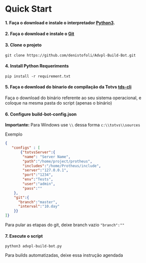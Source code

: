 # Quick Start

#### 1. Faça o download e instale o interpretador [Python3](https://www.python.org/).

#### 2. Faça o download e instale o [Git](https://git-scm.com/)

#### 3. Clone o projeto
```git clone https://github.com/denistofoli/Advpl-Build-Bot.git```

#### 4. Install Python Requeriments
```pip install -r requirement.txt```

#### 5. Faça o download do binario de compilação da Totvs [tds-cli](https://github.com/totvs/tds-ls)
Faça o download do binário referente ao seu sistema operacional, e coloque na mesma pasta do script (apenas o binário)

#### 6. Configure build-bot-config.json
**Importante:** Para Windows use ```\\``` dessa forma ```c:\\totvs\\sources```

Exemplo
```json
{
   "configs" : [
       {"totvsServer":{
        "name": "Server Name",
        "path":"/home/project/protheus",
        "includes":"/home/Protheus/include",
        "server":"127.0.0.1",
        "port":"1234",
        "env":"Tests",
        "user":"admin",
        "pass":""
    },
    "git":{
      "branch":"master",
      "interval":"10.day"  
    }}
]}
```

Para pular as etapas do git, deixe branch vazio ```"branch":""```


#### 7. Execute o script
```python3 advpl-build-bot.py```

Para builds automatizadas, deixe essa instrução agendada
